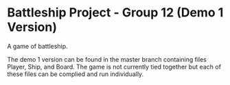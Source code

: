 # Battleship Project - Group 12 (Demo 1 Version)

A game of battleship.

The demo 1 version can be found in the master branch containing files Player, Ship, and Board. The game is not currently tied together but each of these files can be complied and run individually.

